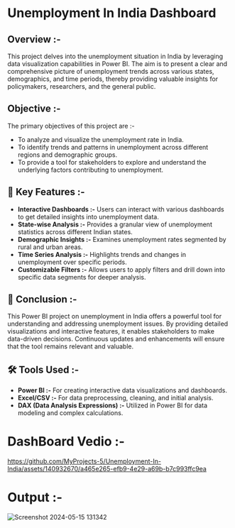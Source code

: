 # Unemployment In India Dashboard

## **Overview :-**

This project delves into the unemployment situation in India by leveraging data visualization capabilities in Power BI. The aim is to present a clear and comprehensive picture of unemployment trends across various states, demographics, and time periods, thereby providing valuable insights for policymakers, researchers, and the general public.

## **Objective :-**

The primary objectives of this project are :-
- To analyze and visualize the unemployment rate in India.
- To identify trends and patterns in unemployment across different regions and demographic groups.
- To provide a tool for stakeholders to explore and understand the underlying factors contributing to unemployment.

## 📌 Key Features :-

- **Interactive Dashboards :-** Users can interact with various dashboards to get detailed insights into unemployment data.
- **State-wise Analysis :-** Provides a granular view of unemployment statistics across different Indian states.
- **Demographic Insights :-** Examines unemployment rates segmented by rural and urban areas.
- **Time Series Analysis :-** Highlights trends and changes in unemployment over specific periods.
- **Customizable Filters :-** Allows users to apply filters and drill down into specific data segments for deeper analysis.

## 📌 Conclusion :-

This Power BI project on unemployment in India offers a powerful tool for understanding and addressing unemployment issues. By providing detailed visualizations and interactive features, it enables stakeholders to make data-driven decisions. Continuous updates and enhancements will ensure that the tool remains relevant and valuable.

## 🛠️ Tools Used :-

- **Power BI :-** For creating interactive data visualizations and dashboards.
- **Excel/CSV :-** For data preprocessing, cleaning, and initial analysis.
- **DAX (Data Analysis Expressions) :-** Utilized in Power BI for data modeling and complex calculations.

# DashBoard Vedio :-
https://github.com/MyProjects-5/Unemployment-In-India/assets/140932670/a465e265-efb9-4e29-a69b-b7c993ffc9ea

# Output :-
![Screenshot 2024-05-15 131342](https://github.com/MyProjects-5/Unemployment-In-India/assets/140932670/b921fed7-6f6f-41b4-a98e-90e8496a3497)


